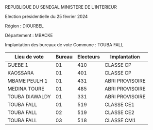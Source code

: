 REPUBLIQUE DU SENEGAL MINISTERE DE L'INTERIEUR

Election présidentielle du 25 février 2024

Région : DIOURBEL

Département : MBACKE

Implantation des bureaux de vote Commune : TOUBA FALL

| Lieu de vote | Bureau | Electeurs | Implantation |
| - | - | - | - |
| GUEBE 1 | 01 | 410 | CLASSE CP |
| KAOSSARA | 01 | 401 | CLASSE CP |
| MBAME PEULH 1 | 01 | 431 | ABRI PROVISOIRE |
| MEDINA TOURE | 01 | 485 | ABRI PROVISOIRE |
| TOUBA DIAWALDY | 01 | 331 | ABRI PROVISOIRE |
| TOUBA FALL | 01 | 519 | CLASSE CE1 |
| TOUBA FALL | 02 | 519 | CLASSE CE2 |
| TOUBA FALL | 03 | 518 | CLASSE CM1 |

<!-- PageNumber="16/34" -->
